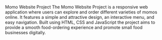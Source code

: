 Momo Website Project
The Momo Website Project is a responsive web application where users can explore and order different varieties of momos online. 
It features a simple and attractive design, an interactive menu, and easy navigation.
Built using HTML, CSS and JavaScript the project aims to provide a smooth food-ordering experience and promote small food businesses digitally.
